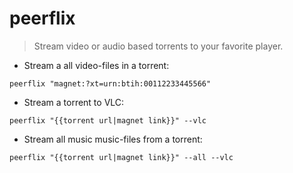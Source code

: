 # peerflix

> Stream video or audio based torrents to your favorite player.

- Stream a all video-files in a torrent:

`peerflix "magnet:?xt=urn:btih:00112233445566"`

- Stream a torrent to VLC:

`peerflix "{{torrent url|magnet link}}" --vlc`

- Stream all music music-files from a torrent:

`peerflix "{{torrent url|magnet link}}" --all --vlc`
